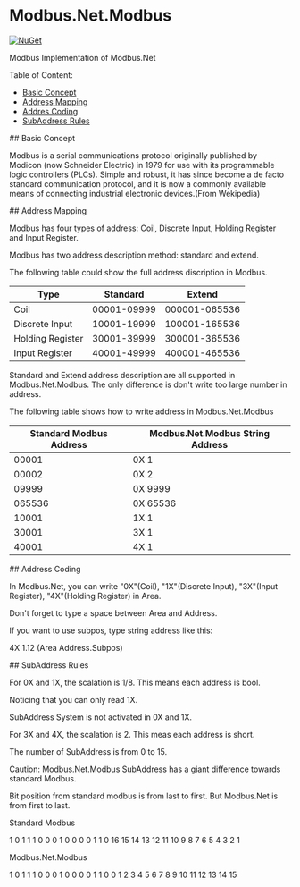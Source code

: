 Modbus.Net.Modbus
===================
[![NuGet](https://img.shields.io/nuget/v/Modbus.Net.Modbus.svg)](https://www.nuget.org/packages/Modbus.Net.Modbus/)

Modbus Implementation of Modbus.Net

Table of Content:
* [Basic Concept](#basic)
* [Address Mapping](#address)
* [Addres Coding](#coding)
* [SubAddress Rules](#subpos)

##<a name="basic"></a> Basic Concept

Modbus is a serial communications protocol originally published by Modicon (now Schneider Electric) in 1979 for use with its programmable logic controllers (PLCs). Simple and robust, it has since become a de facto standard communication protocol, and it is now a commonly available means of connecting industrial electronic devices.(From Wekipedia)

##<a name="address"></a> Address Mapping

Modbus has four types of address: Coil, Discrete Input, Holding Register and Input Register.

Modbus has two address description method: standard and extend.

The following table could show the full address discription in Modbus.

Type             | Standard    | Extend        |
---------------- | ----------- | ------------- |
Coil             | 00001-09999 | 000001-065536 |
Discrete Input   | 10001-19999 | 100001-165536 |
Holding Register | 30001-39999 | 300001-365536 |
Input Register   | 40001-49999 | 400001-465536 |

Standard and Extend address description are all supported in Modbus.Net.Modbus. The only difference is don't write too large number in address. 

The following table shows how to write address in Modbus.Net.Modbus

Standard Modbus Address | Modbus.Net.Modbus String Address |
----------------------- | -------------------------------- |
00001                   | 0X 1                             |
00002                   | 0X 2                             |
09999                   | 0X 9999                          |
065536                  | 0X 65536                         |
10001                   | 1X 1                             |
30001                   | 3X 1                             |
40001                   | 4X 1                             |

##<a name="coding"></a> Address Coding

In Modbus.Net, you can write "0X"(Coil), "1X"(Discrete Input), "3X"(Input Register), "4X"(Holding Register) in Area.

Don't forget to type a space between Area and Address.

If you want to use subpos, type string address like this: 

4X 1.12 (Area Address.Subpos)

##<a name="subpos"></a> SubAddress Rules

For 0X and 1X, the scalation is 1/8. This means each address is bool.

Noticing that you can only read 1X.

SubAddress System is not activated in 0X and 1X.

For 3X and 4X, the scalation is 2. This meas each address is short.

The number of SubAddress is from 0 to 15.

Caution: Modbus.Net.Modbus SubAddress has a giant difference towards standard Modbus.

Bit position from standard modbus is from last to first. But Modbus.Net is from first to last.

Standard Modbus

1  0  1  1  1  0  0  0  1  0  0  0  0  1  1  0
16 15 14 13 12 11 10 9  8  7  6  5  4  3  2  1

Modbus.Net.Modbus

1  0  1  1  1  0  0  0  1  0  0  0  0  1  1  0
0  1  2  3  4  5  6  7  8  9  10 11 12 13 14 15